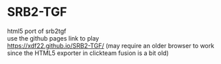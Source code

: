 # SRB2-TGF
html5 port of srb2tgf <br>
use the github pages link to play <br>
https://xdf22.github.io/SRB2-TGF/
(may require an older browser to work since the HTML5 exporter in clickteam fusion is a bit old)
